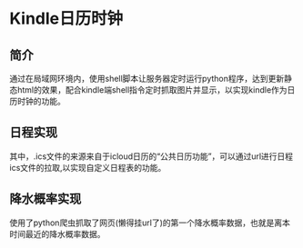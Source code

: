 # Kindle日历时钟
## 简介
通过在局域网环境内，使用shell脚本让服务器定时运行python程序，达到更新静态html的效果，配合kindle端shell指令定时抓取图片并显示，以实现kindle作为日历时钟的功能。
## 日程实现
其中，.ics文件的来源来自于icloud日历的“公共日历功能”，可以通过url进行日程ics文件的拉取,以实现自定义日程表的功能。
## 降水概率实现
使用了python爬虫抓取了网页(懒得挂url了)的第一个降水概率数据，也就是离本时间最近的降水概率数据。
